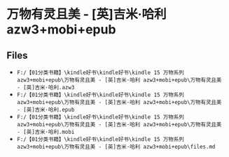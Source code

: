 # 万物有灵且美 - [英]吉米·哈利 azw3+mobi+epub

## Files

- `F:/【01分类书籍】\kindle好书\kindle好书\kindle 15 万物系列 azw3+mobi+epub\万物有灵且美 - [英]吉米·哈利 azw3+mobi+epub\万物有灵且美 - [英]吉米·哈利.azw3`
- `F:/【01分类书籍】\kindle好书\kindle好书\kindle 15 万物系列 azw3+mobi+epub\万物有灵且美 - [英]吉米·哈利 azw3+mobi+epub\万物有灵且美 - [英]吉米·哈利.epub`
- `F:/【01分类书籍】\kindle好书\kindle好书\kindle 15 万物系列 azw3+mobi+epub\万物有灵且美 - [英]吉米·哈利 azw3+mobi+epub\万物有灵且美 - [英]吉米·哈利.mobi`
- `F:/【01分类书籍】\kindle好书\kindle好书\kindle 15 万物系列 azw3+mobi+epub\万物有灵且美 - [英]吉米·哈利 azw3+mobi+epub\files.md`
